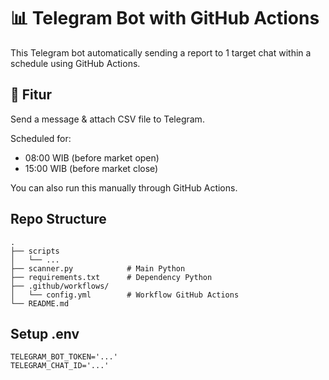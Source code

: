 # 📊 Telegram Bot with GitHub Actions

This Telegram bot automatically sending a report to 1 target chat within a schedule using GitHub Actions.

## 🚀 Fitur

Send a message & attach CSV file to Telegram.

Scheduled for:

- 08:00 WIB (before market open)
- 15:00 WIB (before market close)

You can also run this manually through GitHub Actions.

## Repo Structure

```
.
├── scripts
│   └── ...
├── scanner.py            # Main Python
├── requirements.txt      # Dependency Python
├── .github/workflows/
│   └── config.yml        # Workflow GitHub Actions
└── README.md
```

## Setup .env

```
TELEGRAM_BOT_TOKEN='...'
TELEGRAM_CHAT_ID='...'
```
